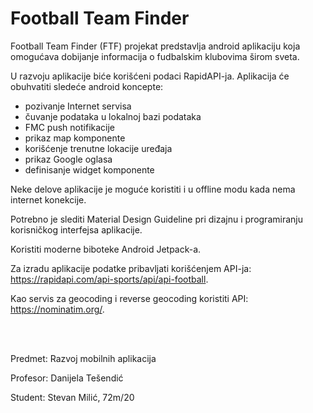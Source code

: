 # Football Team Finder
Football Team Finder (FTF) projekat predstavlja android aplikaciju koja omogućava dobijanje informacija o fudbalskim klubovima širom sveta.

U razvoju aplikacije biće korišćeni podaci RapidAPI-ja.
Aplikacija će obuhvatiti sledeće android koncepte:
-	pozivanje Internet servisa
-	čuvanje podataka u lokalnoj bazi podataka
-	FMC push notifikacije
-	prikaz map komponente
-	korišćenje trenutne lokacije uređaja
-	prikaz Google oglasa
-	definisanje widget komponente

Neke delove aplikacije je moguće koristiti i u offline modu kada nema internet konekcije.

Potrebno je slediti Material Design Guideline pri dizajnu i programiranju korisničkog interfejsa aplikacije.

Koristiti moderne biboteke Android Jetpack-a.

Za izradu aplikacije podatke pribavljati korišćenjem API-ja: https://rapidapi.com/api-sports/api/api-football.

Kao servis za geocoding i reverse geocoding koristiti API: https://nominatim.org/.


</br></br>

Predmet: 	Razvoj mobilnih aplikacija

Profesor:	Danijela Tešendić

Student: 	Stevan Milić, 72m/20


